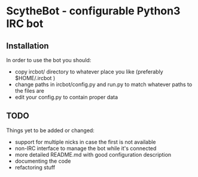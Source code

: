 # ScytheBot - configurable Python3 IRC bot

## Installation

In order to use the bot you should:
* copy ircbot/ directory to whatever place you like (preferably $HOME/.ircbot )
* change paths in ircbot/config.py and run.py to match whatever paths to the files are
* edit your config.py to contain proper data

## TODO

Things yet to be added or changed:
* support for multiple nicks in case the first is not available
* non-IRC interface to manage the bot while it's connected
* more detailed README.md with good configuration description
* documenting the code
* refactoring stuff
